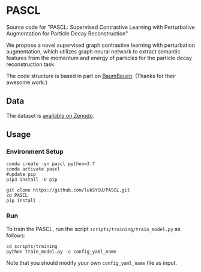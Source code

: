 # PASCL
Source code for "PASCL: Supervised Contrastive Learning with Perturbative Augmentation for Particle Decay Reconstruction"

We propose a novel supervised graph contrastive learning with perturbation augmentation, which utilizes graph neural network to extract semantic features from the momentum and energy of particles for the particle decay reconstruction task.

The code structure is based in part on [BaumBauen](https://github.com/Helmholtz-AI-Energy/BaumBauen). (Thanks for their awesome work.)

## Data

The dataset is [available on Zenodo](https://zenodo.org/records/6983258).


## Usage
### Environment Setup
```
conda create -yn pascl python=3.7
conda activate pascl
#update pip
pip3 install -U pip

git clone https://github.com/lukSYSU/PASCL.git
cd PASCL
pip install .
```
### Run
To train the PASCL, run the script ```scripts/training/train_model.py``` as follows:
```
cd scripts/training
python train_model.py -c config_yaml_name
```
Note that you should modify your own ```config_yaml_name``` file as input.

